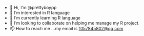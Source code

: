 - 👋 Hi, I’m @prettyboypp
- 👀 I’m interested in R language
- 🌱 I’m currently learning R language
- 💞️ I’m looking to collaborate on helping me manage my R project.
- 📫 How to reach me ...my email is 1057845802@qq.com

<!---
prettyboypp/prettyboypp is a ✨ special ✨ repository because its `README.md` (this file) appears on your GitHub profile.
You can click the Preview link to take a look at your changes.
--->
